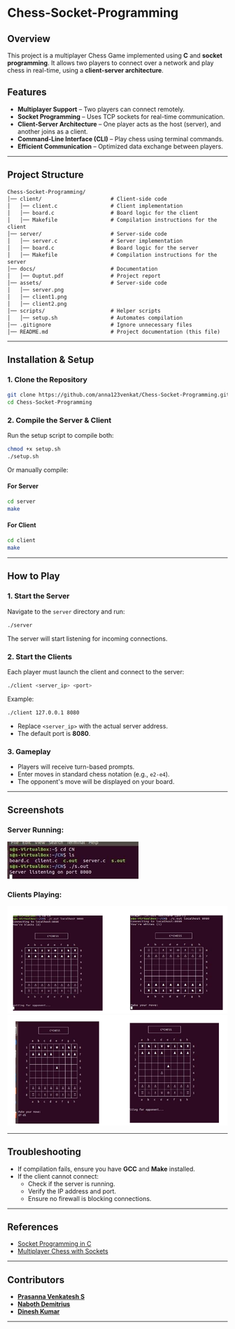 # Chess-Socket-Programming

## Overview
This project is a multiplayer Chess Game implemented using **C** and **socket programming**. It allows two players to connect over a network and play chess in real-time, using a **client-server architecture**.

## Features
-  **Multiplayer Support** – Two players can connect remotely.
-  **Socket Programming** – Uses TCP sockets for real-time communication.
-  **Client-Server Architecture** – One player acts as the host (server), and another joins as a client.
-  **Command-Line Interface (CLI)** – Play chess using terminal commands.
-  **Efficient Communication** – Optimized data exchange between players.

---

## Project Structure
```
Chess-Socket-Programming/
│── client/                      # Client-side code
│   │── client.c                 # Client implementation
│   │── board.c                  # Board logic for the client
│   │── Makefile                 # Compilation instructions for the client
│── server/                      # Server-side code
│   │── server.c                 # Server implementation
│   │── board.c                  # Board logic for the server
│   │── Makefile                 # Compilation instructions for the server
│── docs/                        # Documentation
│   │── Ouptut.pdf               # Project report
│── assets/                      # Server-side code
│   │── server.png                
│   │── client1.png                 
│   │── client2.png                  
│── scripts/                     # Helper scripts
│   │── setup.sh                 # Automates compilation
│── .gitignore                   # Ignore unnecessary files
│── README.md                    # Project documentation (this file)
```

---

## Installation & Setup

### **1. Clone the Repository**
```sh
git clone https://github.com/anna123venkat/Chess-Socket-Programming.git
cd Chess-Socket-Programming
```

### **2. Compile the Server & Client**
Run the setup script to compile both:
```sh
chmod +x setup.sh
./setup.sh
```

Or manually compile:

#### **For Server**
```sh
cd server
make
```

#### **For Client**
```sh
cd client
make
```

---

## How to Play

### **1. Start the Server**
Navigate to the `server` directory and run:
```sh
./server
```
The server will start listening for incoming connections.

### **2. Start the Clients**
Each player must launch the client and connect to the server:

```sh
./client <server_ip> <port>
```
Example:
```sh
./client 127.0.0.1 8080
```
- Replace `<server_ip>` with the actual server address.
- The default port is **8080**.

### **3. Gameplay**
- Players will receive turn-based prompts.
- Enter moves in standard chess notation (e.g., `e2-e4`).
- The opponent's move will be displayed on your board.

---

## Screenshots
### Server Running:
![Server](assets/server.jpg)

### Clients Playing:
![Client 1](assets/Client_1.png)
![Client 2](assets/Client_2.png)

---

## Troubleshooting
- If compilation fails, ensure you have **GCC** and **Make** installed.
- If the client cannot connect:
  - Check if the server is running.
  - Verify the IP address and port.
  - Ensure no firewall is blocking connections.

---

## References
- [Socket Programming in C](https://www.geeksforgeeks.org/socket-programming-cc/)
- [Multiplayer Chess with Sockets](https://github.com/eneskzlcn/Chess)

---

## Contributors

- **[Prasanna Venkatesh S](https://github.com/anna123venkat)**
- **[Naboth Demitrius](https://github.com/demi2k-sudo)**
- **[Dinesh Kumar](https://github.com/sudoDinesh)**

---


